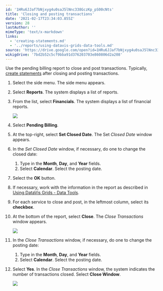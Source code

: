 ```yaml
---
id: '1HRu6JJaf7bNjxyg4u0saJ5lNnc338GczKp_pS00cNts'
title: 'Closing and posting transactions'
date: '2021-02-17T23:34:03.855Z'
version: 28
lastAuthor: ''
mimeType: 'text/x-markdown'
links:
  - 'creating-statements.md'
  - '../reports/using-datavis-grids-data-tools.md'
source: 'https://drive.google.com/open?id=1HRu6JJaf7bNjxyg4u0saJ5lNnc338GczKp_pS00cNts'
wikigdrive: '7bd2b52c5cf9bba91d376203703e860806d2a208'
---
```

Use the pending billing report to close and post transactions. Typically, [create statements](creating-statements.md) after closing and posting transactions.

1. Select the side menu. The side menu appears.
2. Select <strong>Reports</strong>. The system displays a list of reports.
3. From the list, select <strong>Financials</strong>. The system displays a list of financial reports.

    ![](../closing-and-posting-transactions.assets/42281d901684ce13c2ba663c2ca33a47.png)
4. Select <strong>Pending Billing</strong>.
5. At the top-right, select <strong>Set Closed Date</strong>. The Set <em>Closed Date</em> window appears.
6. In the <em>Set Closed Date</em> window, if necessary, do one to change the closed date:
    1. Type in the <strong>Month</strong>, <strong>Day</strong>, and <strong>Year</strong> fields.
    2. Select <strong>Calendar</strong>. Select the posting date.
7. Select the <strong>OK</strong> button.
8. If necessary, work with the information in the report as described in [Using DataVis Grids - Data Tools](../reports/using-datavis-grids-data-tools.md).
9. For each service to close and post, in the leftmost column, select its <strong>checkbox</strong>.
10. At the bottom of the report, select <strong>Close</strong>. The <em>Close Transactions</em> window appears.

    ![](../closing-and-posting-transactions.assets/14d4657f7b3add8173297fdfc9adedc5.png)
11. In the <em>Close Transactions</em> window, if necessary, do one to change the posting date:
    1. Type in the <strong>Month</strong>, <strong>Day</strong>, and <strong>Year</strong> fields.
    2. Select <strong>Calendar</strong>. Select the posting date.
12. Select <strong>Yes</strong>. In the <em>Close Transactions</em> window, the system indicates the number of transactions closed. Select <strong>Close Window</strong>.

    ![](../closing-and-posting-transactions.assets/9724da7dfe632eb22e772c2340f644a6.png)
